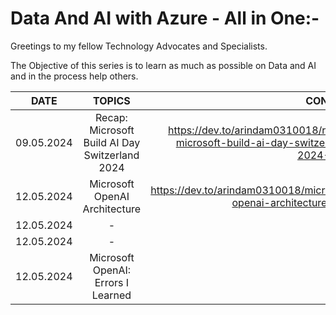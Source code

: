 # Data And AI with Azure - All in One:-

Greetings to my fellow Technology Advocates and Specialists.

The Objective of this series is to learn as much as possible on Data and AI and in the process help others.

| __DATE__ | __TOPICS__ | __CONTENT__ |
| --------- |:---------:| -------:|
| 09.05.2024 | Recap: Microsoft Build AI Day Switzerland 2024 | https://dev.to/arindam0310018/recap-microsoft-build-ai-day-switzerland-2024-2b62 |
| 12.05.2024 | Microsoft OpenAI Architecture | https://dev.to/arindam0310018/microsoft-openai-architecture-2i35 |
| 12.05.2024 | - | - |
| 12.05.2024 | - | - |
| 12.05.2024 | Microsoft OpenAI: Errors I Learned | - |

